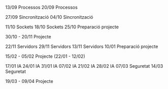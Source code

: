 13/09 Processos
20/09 Processos

27/09 Sincronització
04/10 Sincronització

11/10 Sockets
18/10 Sockets
25/10 Preparació projecte

30/10 - 20/11 Projecte

22/11 Servidors
29/11 Servidors
13/11 Servidors
10/01 Preparació projecte

15/02 - 05/02 Projecte (22/01 - 12/02)

17/01 IA
24/01 IA
31/01 IA
07/02 IA
21/02 IA
28/02 IA
07/03 Seguretat
14/03 Seguretat

19/03 - 09/04 Projecte